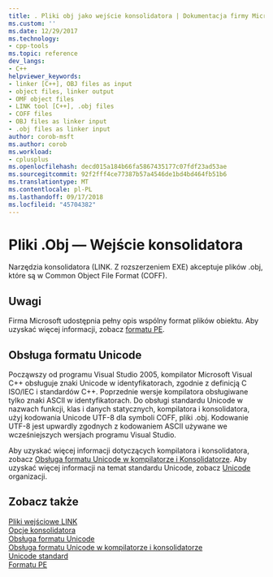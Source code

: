 ```yaml
---
title: . Pliki obj jako wejście konsolidatora | Dokumentacja firmy Microsoft
ms.custom: ''
ms.date: 12/29/2017
ms.technology:
- cpp-tools
ms.topic: reference
dev_langs:
- C++
helpviewer_keywords:
- linker [C++], OBJ files as input
- object files, linker output
- OMF object files
- LINK tool [C++], .obj files
- COFF files
- OBJ files as linker input
- .obj files as linker input
author: corob-msft
ms.author: corob
ms.workload:
- cplusplus
ms.openlocfilehash: decd015a184b66fa5867435177c07fdf23ad53ae
ms.sourcegitcommit: 92f2fff4ce77387b57a4546de1bd4bd464fb51b6
ms.translationtype: MT
ms.contentlocale: pl-PL
ms.lasthandoff: 09/17/2018
ms.locfileid: "45704382"
---
```

# <a name="obj-files-as-linker-input"></a>Pliki .Obj — Wejście konsolidatora

Narzędzia konsolidatora (LINK. Z rozszerzeniem EXE) akceptuje plików .obj, które są w Common Object File Format (COFF).

## <a name="remarks"></a>Uwagi

Firma Microsoft udostępnia pełny opis wspólny format plików obiektu. Aby uzyskać więcej informacji, zobacz [formatu PE](/windows/desktop/Debug/pe-format).

## <a name="unicode-support"></a>Obsługa formatu Unicode

Począwszy od programu Visual Studio 2005, kompilator Microsoft Visual C++ obsługuje znaki Unicode w identyfikatorach, zgodnie z definicją C ISO/IEC i standardów C++. Poprzednie wersje kompilatora obsługiwane tylko znaki ASCII w identyfikatorach. Do obsługi standardu Unicode w nazwach funkcji, klas i danych statycznych, kompilatora i konsolidatora, użyj kodowania Unicode UTF-8 dla symboli COFF, pliki .obj. Kodowanie UTF-8 jest upwardly zgodnych z kodowaniem ASCII używane we wcześniejszych wersjach programu Visual Studio.

Aby uzyskać więcej informacji dotyczących kompilatora i konsolidatora, zobacz [Obsługa formatu Unicode w kompilatorze i Konsolidatorze](../../build/reference/unicode-support-in-the-compiler-and-linker.md). Aby uzyskać więcej informacji na temat standardu Unicode, zobacz [Unicode](http://www.unicode.org/) organizacji.

## <a name="see-also"></a>Zobacz także

[Pliki wejściowe LINK](../../build/reference/link-input-files.md)<br/>
[Opcje konsolidatora](../../build/reference/linker-options.md)<br/>
[Obsługa formatu Unicode](../../text/support-for-unicode.md)<br/>
[Obsługa formatu Unicode w kompilatorze i konsolidatorze](../../build/reference/unicode-support-in-the-compiler-and-linker.md)<br/>
[Unicode standard](http://www.unicode.org/)<br/>
[Formatu PE](/windows/desktop/Debug/pe-format)
